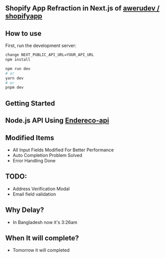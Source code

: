 ## Shopify App Refraction in Next.js of [awerudev / shopifyapp](https://github.com/awerudev/shopifyapp/tree/main)

## How to use
First, run the development server:


```bash
change NEXT_PUBLIC_API_URL=YOUR_API_URL
npm install

npm run dev
# or
yarn dev
# or
pnpm dev
```

## Getting Started

## Node.js API Using [Endereco-api](https://github.com/awerudev/shopifyapp/tree/main/Endereco-api)


## Modified Items
- All Input Fields Modified For Better Performance
- Auto Completion Problem Solved
- Error Handling Done

## TODO:
- Address Verification Modal
- Email field validation 

## Why Delay?
- In Bangladesh now it's 3:26am 

## When It will complete?
- Tomorrow it will completed



